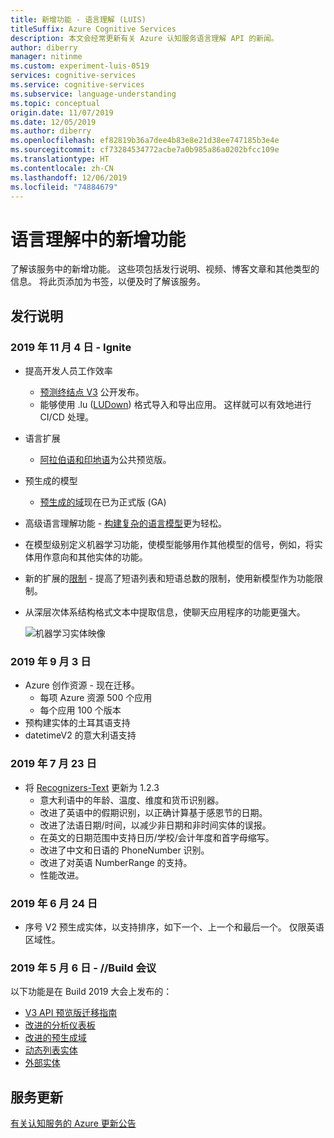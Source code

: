 ```yaml
---
title: 新增功能 - 语言理解 (LUIS)
titleSuffix: Azure Cognitive Services
description: 本文会经常更新有关 Azure 认知服务语言理解 API 的新闻。
author: diberry
manager: nitinme
ms.custom: experiment-luis-0519
services: cognitive-services
ms.service: cognitive-services
ms.subservice: language-understanding
ms.topic: conceptual
origin.date: 11/07/2019
ms.date: 12/05/2019
ms.author: diberry
ms.openlocfilehash: ef82819b36a7dee4b83e8e21d38ee747185b3e4e
ms.sourcegitcommit: cf73284534772acbe7a0b985a86a0202bfcc109e
ms.translationtype: HT
ms.contentlocale: zh-CN
ms.lasthandoff: 12/06/2019
ms.locfileid: "74884679"
---
```

# <a name="whats-new-in-language-understanding"></a>语言理解中的新增功能

了解该服务中的新增功能。 这些项包括发行说明、视频、博客文章和其他类型的信息。 将此页添加为书签，以便及时了解该服务。  

## <a name="release-notes"></a>发行说明 

### <a name="november-4-2019---ignite"></a>2019 年 11 月 4 日 - Ignite

* 提高开发人员工作效率
    * [预测终结点 V3](luis-migration-api-v3.md) 公开发布。 
    * 能够使用 .lu ([LUDown](https://github.com/microsoft/botbuilder-tools/tree/master/packages/Ludown)) 格式导入和导出应用。 这样就可以有效地进行 CI/CD 处理。 
* 语言扩展
    * [阿拉伯语和印地语](luis-language-support.md)为公共预览版。
* 预生成的模型
    * [预生成的域](luis-reference-prebuilt-domains.md)现在已为正式版 (GA)
* 高级语言理解功能 - [构建复杂的语言模型](luis-concept-entity-types.md)更为轻松。 
* 在模型级别定义机器学习功能，使模型能够用作其他模型的信号，例如，将实体用作意向和其他实体的功能。
* 新的扩展的[限制](luis-boundaries.md) - 提高了短语列表和短语总数的限制，使用新模型作为功能限制。
* 从深层次体系结构格式文本中提取信息，使聊天应用程序的功能更强大。

    ![机器学习实体映像](./media/whats-new/deep-entity-extraction-example.png)

### <a name="september-3-2019"></a>2019 年 9 月 3 日

* Azure 创作资源 - 现在迁移。
    * 每项 Azure 资源 500 个应用
    * 每个应用 100 个版本
* 预构建实体的土耳其语支持
* datetimeV2 的意大利语支持

### <a name="july-23-2019"></a>2019 年 7 月 23 日

* 将 [Recognizers-Text](https://github.com/microsoft/Recognizers-Text/releases/tag/dotnet-v1.2.3) 更新为 1.2.3
    * 意大利语中的年龄、温度、维度和货币识别器。
    * 改进了英语中的假期识别，以正确计算基于感恩节的日期。
    * 改进了法语日期/时间，以减少非日期和非时间实体的误报。
    * 在英文的日期范围中支持日历/学校/会计年度和首字母缩写。
    * 改进了中文和日语的 PhoneNumber 识别。
    * 改进了对英语 NumberRange 的支持。
    * 性能改进。

### <a name="june-24-2019"></a>2019 年 6 月 24 日

* 序号 V2 预生成实体，以支持排序，如下一个、上一个和最后一个。 仅限英语区域性。

### <a name="may-6-2019---build-conference"></a>2019 年 5 月 6 日 - //Build 会议

以下功能是在 Build 2019 大会上发布的：

* [V3 API 预览版迁移指南](luis-migration-api-v3.md)
* [改进的分析仪表板](luis-how-to-use-dashboard.md)
* [改进的预生成域](luis-reference-prebuilt-domains.md) 
* [动态列表实体](luis-migration-api-v3.md#dynamic-lists-passed-in-at-prediction-time)
* [外部实体](luis-migration-api-v3.md#external-entities-passed-in-at-prediction-time)


## <a name="service-updates"></a>服务更新

[有关认知服务的 Azure 更新公告](https://www.azure.cn/zh-cn/what-is-new/)